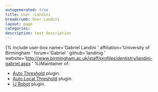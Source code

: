 ```yaml
---
autogenerated: true
title: User ›Landini
breadcrumb: User Landini
layout: page
categories: 
description: test description
---
```


{% include user-box name='Gabriel Landini ' affiliation='University of Birmingham ' forum='Gabriel ' github='landinig ' website='http://www.birmingham.ac.uk/staff/profiles/dentistry/landini-gabriel.aspx ' %}Maintainer of:

  - [Auto Threshold](Auto_Threshold ) plugin.
  - [Auto Local Threshold](Auto_Local_Threshold ) plugin.
  - [IJ Robot](IJ_Robot ) plugin.
